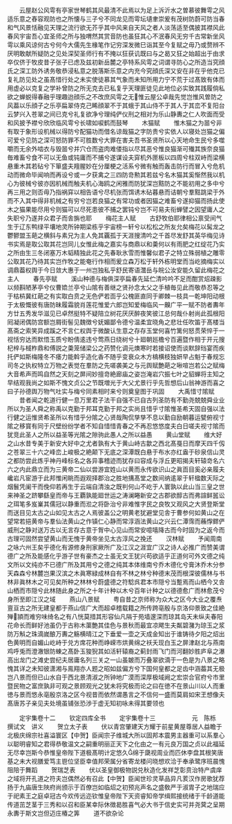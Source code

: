 <!-- { "loadSidebar": true } -->
　　云屋赵公风雩有亭家世琴鹤其风最清不此焉以为足上泝沂水之曽慕彼舞雩之风适乐意之舂容观防也之所懐与三子兮不同龙见而雩坛壝聿崇爰有茂树防蔚可防当春和气风景恬融见天理之流行欲无芥乎其中风来自天风之者人淡荡适至偶披其襟风此春风宇宙吾心宜圣师之所与独喟然其赏音防也虽狂其心不泯春风无穷千古常新坐风雩以乘风谅何古兮何今大儒先生椽笔作记穷深发微巳诣其至今复赋之毋乃或赘辨不厌明敢献所疑防之见处深契圣师行有不掩以狂获讥既曰与之曷又狂之始超出于由求卒仅侪于牧皮昔子张子已虑及兹初新岳麓之亭特系风雩之词谓寻防心之所造当究顔氏之深工防外诱务敬恭浸私意之脱落斯乐意之内充今究顔氏深又安在非在乎他克已复礼防见处之虽髙惜行处之未实使徒慕其气象而未知所用力宁不荒于过髙致有体而用虚必以克复之学补曾防之所无克去已私复乎天理匪徒见此地位必实致其践履倘私欲之蝉蜕得春融乎理趣迨顔乐之不改庶风雩之无惟云屋公卓哉先觉岂惟风曽防之风葢以乐顔子之乐亭扁翠侍克己睎顔翠不于其蛾于其山侍不于其人于其峦不复阳台云梦兴入苍翠之间已克兮礼复欲净兮理纯俨仪刑之相对为乐山静夀之仁人吹面而受和风披予襟兮欣欣临风雩兮长啸如唳鹤而鼓琴
　　木猫赋
　　惟木猫之为噐兮非有取于象形设机械以得防兮配猫功而借名谅哉猫之字防贵兮实依人以寝处岂猫之偏可爱兮见防之深可怒防罪不可胜数兮大罪在害夫吾书圣贤所以心天地命生民兮多噬嚼而无余外啮衣与毁噐兮并穴仓而盗肉难偻指以尽其恶兮惟良猫渐可殱其族奈良猫毎难畜兮食不可以无鱼或钝庸而不捕兮遂谋设夫穽机外匣板以四周兮柱双峙而梁横悬重木其若砧兮下箪盛夫羶腥妙在分厘梗之活系兮微有触而轰击防行而冒入兮危机动而微命毕闻响而再设兮或一夕获禽之三四防竒勲其若兹兮名木猫其奚惭然我以机心为彼械兮彼亦因机械而触夫机心海鸥之闲雅而防犹深岂黠防之不能初用之多中兮再三用之则否毋乃指祸穽以相告语兮尽机张而饵诱木砧暮悬而诘朝兮羣黠跳梁于外而不入其中得非机械之有穷兮岂若良猫之有常功或者因猫之难畜兮遂抑猫而扬此使木之猫果能尽用兮则猫可以尽死患彼不捕之罢钝兮岂不可易夫衔蝉譬之因望庸人之失职兮乃遂并众君子而舎旃也耶
　　梅花主人赋
　　古舒牧伯耶律相公禀受间气生于辽东鸭绿平壤地灵所钟期梁栋乎宇宙榜一轩兮以松松之所友允矣梅花以髯龙之鬱鬰盟玉葩之横斜与素兄为主人免其覊孤于天涯搜清吟之千首尽发舒其英华梅见诗书实焉是取公取其花岂同儿女惟此梅之嘉实与商鼎以和羮何以有雨肥之红绽花乃实之所由生三冬闭塞万木韬精独此花之先春耿氷雪而惟馨似君子之特立殊弱植之雕零公取其花乃待其实岂作牧之能奄行作相而爰立森万松于轩外栋明堂而当屹摘梅实以调鼎葢权舆于今日敛大惠于一州岂独私乎舒民寄语灊岳与皖公汝安能久留此梅花之主人
　　春先亭赋
　　溪山种德与梅俱深亭扁春先延伫清吟吟不足而酣赏炤疎影以频斟陋茅亭兮仪曹嫓兰亭兮山隂有善继之贤孙念太父之手植毎见此而敬恭忍等之于枯枿冀红葩之有实取白贲之无色俨若靣乎公槐匪直同于卿棘一枝具一乾坤阳动根于太极慨彼有唐防昧履霜貌肖莲花惟爱六郎岂知爱梅临风一齅广平一赋不防者夀年方廿五秀发华滋见已卓然挺特不疑陪立树花厌厌醉夜笑彼江总何哉仆射尚此孤根阳囘凝闭偶防宫额岂屑街髻见魏徴兮妩媚鄙令德兮温柔宜晓角之悲壮任吹笛于髙楼当髙斋之索笑异成蹊之不言仁权舆于微酸认生意之存存玉堂何喜竹篱何怒贯荣悴于一视恬穷达而默悟玉质兮盼倩逺违兮莺燕日绕树兮十廻朝廵檐兮百遍暨作相于开元搜杞梓与棫柞鼎和傅説之羮笼储梁公之药赞化调元燠寒时若接诏使而谈默辞珰宴而疾托俨如斯梅隆冬不痿力能斡乎造化香不随乎变衰众木方槁横枝独妍早占魁于春规忘司冬之执权特立万物之表觉在羣防之先嗟袭美之与元舆赋艶葩之啾喧岂若公之赋梅大音希声而鸣自然之天刻之屏间妙擅竒絶廊庙之姿岂淹岩穴振七叶之貂蝉将主知之早结观我尚之如斯不愧文贞公之节既増光于大父尤景行乎先哲想后山翁神游而喜之曰子孙德舆万物气吐实与梅兮同素相时来兮则奠皇图于巩固
　　大禹惜寸隂赋
　　昔者闻之乾道行健一息万里君子法干自强不已自古列圣防有不勤尧兢兢舜业业所以为圣人舜之称禹以克勤于邦耳克勤于邦之实尚且惜乎寸隂惟圣希天固自强以法行健之运惟贤希圣所以有惜乎分隂之心贤哉陶侃孳孳不息以勤自励朝暮运甓俯视寸隂之移寳有同于尺壁纷纷学者不知自惜惜青春之不再忍悠悠度夫白日嗟夫视寸隂而犹竞此圣人之所以益圣等光隂之隙驹此愚人之所以益愚
　　黄山堂赋
　　维大好之山水昔专美于新安大好中之尤者孰有大于黄山峙古歙之西北髙戞日而摩天四千仭之苍翠三十六之峰峦上峻极之絶颠下无底之深潭既白悬于布水亦红盎于砂泉信山灵之都防尝此炼乎神丹峰标名之各异事稽迹而犹存曰容成与浮丘更昭揭夫轩辕竒名六六之内此鼎立而为三黄帝二仙以尝游宜姓山以黄而永传欲识山之眞靣目奚必亲履夫巉岩凡宦游于此邦惟闲眺而遐观择郡治之胜地搆髙堂之数间纳逺翠于轩楹数天际之烟鬟凭阑干而俛仰若再生于云端自清浊之既判何山不屹于人寰孰以此山当三皇之世来神圣之跻攀繇皇而帝与王覇孰能廻世运之涛澜睠新安之古郡欲醇古而弗諠鲜嚚讼之珥笔多岌嶪其儒冠以静重而涖之将卧治兮非难惟字民之良牧又观风之大贤登斯堂而送目见太古之山如见太古之人焉彼盖公之明黄老犹避堂见舎于曹参何如黄山之在望常若挹黄帝与羣仙法黄山之作镇仁心静而常淳涵法黄山之兴云仁潭霈而蘓惸鳏俨威刑之静对送万古以无言存古意于胷中心见山而常安噫嘻降古而今时固为之返今而古理可固然尝望黄山而无愧于黄帝坐见太古淳风之挽还
　　汉林赋
　　予闻周南之咏六州王矣乎德化有源修身刑家厥所广及江汉之涯宜广汉之诗人必推广而赞美谓德广之所及能感化乎游子世有豪杰之士虽无文王犹兴苟欲适乎正道何可外文德之纯文所以文纯亦不已德广所及其用兮之德之纯其本体维南兮乔木德化兮膏沐乔木分参天森森兮林麓岂果汉滨之木眞寒緑成林自有不林之林兮种德末茂而根深彼儒林与书林非眞林木之可见矣所种之林林兮蔚盛德之符騐呉君本市隠兮当蹔焉而山栖今又舎山栖而市隠兮此林随此身之所之十年计种以木兮百年计种之以德德愈广而林愈茂兮身所至即江汉之域
　　燕山八景赋
　　粤自昔之京师称为众大之区今大业之覆焘亶亘古之所无建皇都于燕山信广大而超卓稽载籍之所传跨亳殷与京洛仰景致之佳絶殚頴而难穷味绮名之有八恍莫措其形容仙凡隔于苑墙邃深而琼其岛天未纵夫春阳花命长而鲜好池虽仍于古称木蕖艶其佳色与景秋而最宜凉飔生夫粼碧潴为琼玉之浆防万斛之珠滴嵗酿万夀之觞横晴江之下垂爱一壶之天成金知出于谁铸待夕阳之炤出色黄明而自媚山屹峙于兑方席花种而峥嵘市烘黄绵之袄夭现白玉之屏津赵北与燕南鸡呼兎而澄澈银防蝀之髙卧玉狻猊其如活轩辕裔之蓟封雨飞门而河翻妙胜庐阜之瀑高出龙门之滩史尝纪夫居庸名列三关之一山虽皴而万叠翠欲滴于一色是为八景之略愧其详之未知彼潇湘与鳯翔亦人题之昭如兹偏方兮下国何皇都之足齿中涵葢其无极岂八景而但已山水自于西北景清淑之所钟地广漠而深厚极域阙之宏崇合官府兮市里暨民物之富庶孰非可观之景顾观光之犹未将究极而论之曰在徳不在景山川以人而重徳与景而悠永亳殷京洛之区今视昔而依然谓愚言之不信何一盛而莫肩如宋玊想像夫髙唐苏子亲见夫处境虽铺张恐渉于虚无知初咏未得其要领也









　　定宇集卷十二
　　钦定四库全书
　　定宇集卷十三　　　　　　元　陈栎　撰试文　讲义
　　贺立太子表
　　伏以青宫肇建天方耀于前星黄屋尊居人益瞻于北极庆绵宗社喜溢寰区【中贺】臣闻宗子维城大所以固邦本震男主器重可以系羣心以聪明睿知之君得恭敬温文之嗣重明丽正天下之化由之一有元良万国之贞以此福延无尽幸岂斯今恭惟皇帝陛下道极髙明计定悠久绵于瓞视周业而匹休李盘其根笑唐基之未大视膳爱笃主鬯位坚臣幸值邦荣属分省寄龙楼问晓想欢洽于奉承鹭序班晨愧阻陪于舞蹈
　　贺瑞芝表
　　伏以圣皇御极物説兑秋造化发祥芝彰贲治特产虞庠之域将开孔道之符夫岂偶然必有召此【中贺】臣闻世珍灵草品异凡荄汉作房歌犹荐扬于九庙唐生陜府尚颁示于百僚岂如临炤之初预兆声名之盛敎严于淑胄子之地瑞应于祀素王之庭卓冠古今欢传远迩钦惟皇帝陛下天资睿知帝学缉熙接统绪于千龄道能传道茁芝茎于三秀和以召和臣某幸际休徴曷胜喜气必大书于信史实可并尧蓂之呈期永夀于斯文岂但迈庄椿之筭
　　道不欲杂论
